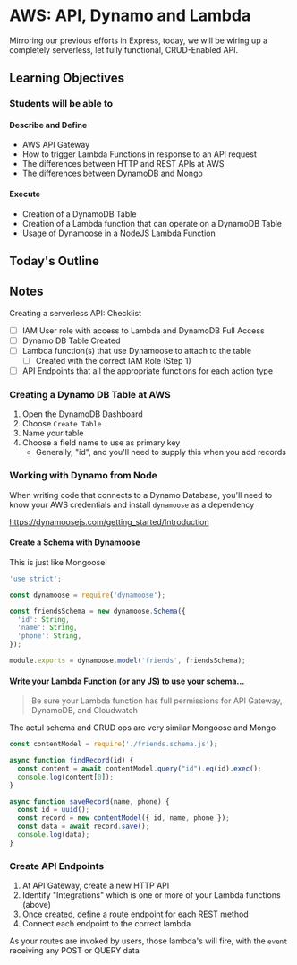 # AWS: API, Dynamo and Lambda

Mirroring our previous efforts in Express, today, we will be wiring up a completely serverless, let fully functional, CRUD-Enabled API.

## Learning Objectives

### Students will be able to

#### Describe and Define

- AWS API Gateway
- How to trigger Lambda Functions in response to an API request
- The differences between HTTP and REST APIs at AWS
- The differences between DynamoDB and Mongo

#### Execute

- Creation of a DynamoDB Table
- Creation of a Lambda function that can operate on a DynamoDB Table
- Usage of Dynamoose in a NodeJS Lambda Function

## Today's Outline

<!-- To Be Completed By Instructor -->

## Notes

Creating a serverless API: Checklist

- [ ] IAM User role with access to Lambda and DynamoDB Full Access
- [ ] Dynamo DB Table Created
- [ ] Lambda function(s) that use Dynamoose to attach to the table
  - [ ] Created with the correct IAM Role (Step 1)
- [ ] API Endpoints that all the appropriate functions for each action type

### Creating a Dynamo DB Table at AWS

1. Open the DynamoDB Dashboard
1. Choose `Create Table`
1. Name your table
1. Choose a field name to use as primary key
   - Generally, "id", and you'll need to supply this when you add records

### Working with Dynamo from Node

When writing code that connects to a Dynamo Database, you'll need to know your AWS credentials and install `dynamoose` as a dependency

<https://dynamoosejs.com/getting_started/Introduction>

#### Create a Schema with Dynamoose

This is just like Mongoose!

```javascript
'use strict';

const dynamoose = require('dynamoose');

const friendsSchema = new dynamoose.Schema({
  'id': String,
  'name': String,
  'phone': String,
});

module.exports = dynamoose.model('friends', friendsSchema);
```

#### Write your Lambda Function (or any JS) to use your schema...

> Be sure your Lambda function has full permissions for API Gateway, DynamoDB, and Cloudwatch

The actul schema and CRUD ops are very similar Mongoose and Mongo

```javascript
const contentModel = require('./friends.schema.js');

async function findRecord(id) {
  const content = await contentModel.query("id").eq(id).exec();
  console.log(content[0]);
}

async function saveRecord(name, phone) {
  const id = uuid();
  const record = new contentModel({ id, name, phone });
  const data = await record.save();
  console.log(data);
}

```

### Create API Endpoints

1. At API Gateway, create a new HTTP API
1. Identify "Integrations" which is one or more of your Lambda functions (above)
1. Once created, define a route endpoint for each REST method
1. Connect each endpoint to the correct lambda

As your routes are invoked by users, those lambda's will fire, with the `event` receiving any POST or QUERY data

